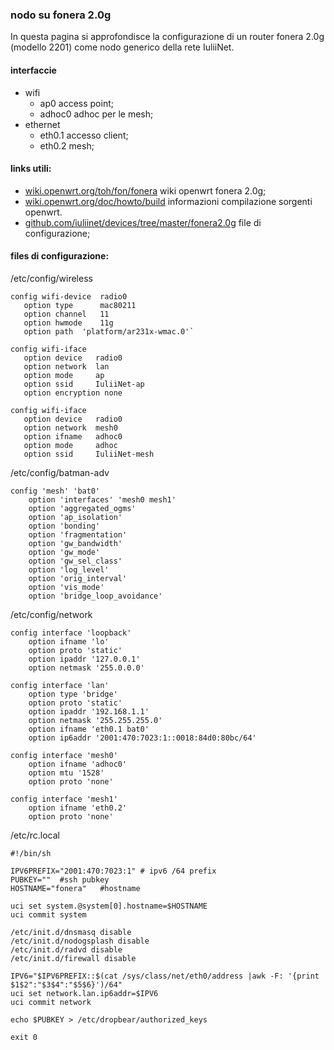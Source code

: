 ### nodo su fonera 2.0g

In questa pagina si approfondisce la configurazione di un router fonera 2.0g (modello 2201) come nodo generico della rete IuliiNet.

#### interfaccie

* wifi
    * ap0 access point;
    * adhoc0 adhoc per le mesh;
* ethernet
    * eth0.1 accesso client;
    * eth0.2 mesh;

#### links utili:

* [wiki.openwrt.org/toh/fon/fonera](http://wiki.openwrt.org/toh/fon/fonera) wiki openwrt fonera 2.0g;
* [wiki.openwrt.org/doc/howto/build](http://wiki.openwrt.org/doc/howto/build "building openwrt") informazioni compilazione sorgenti openwrt.
* [github.com/iuliinet/devices/tree/master/fonera2.0g](https://github.com/iuliinet/devices/tree/master/fonera2.0g) file di configurazione;

#### files di configurazione:

/etc/config/wireless

    config wifi-device  radio0
       option type      mac80211
       option channel   11
       option hwmode	11g
       option path	'platform/ar231x-wmac.0'`
       
    config wifi-iface              
       option device   radio0
       option network  lan
       option mode     ap
       option ssid     IuliiNet-ap
       option encryption none

    config wifi-iface
       option device   radio0
       option network  mesh0
       option ifname   adhoc0
       option mode     adhoc
       option ssid     IuliiNet-mesh

/etc/config/batman-adv

    config 'mesh' 'bat0'
        option 'interfaces' 'mesh0 mesh1'
        option 'aggregated_ogms'
        option 'ap_isolation'
        option 'bonding'
        option 'fragmentation'
        option 'gw_bandwidth'
        option 'gw_mode'
       	option 'gw_sel_class'
       	option 'log_level'
       	option 'orig_interval'
       	option 'vis_mode'
       	option 'bridge_loop_avoidance'

/etc/config/network

    config interface 'loopback'
        option ifname 'lo'
    	option proto 'static'
    	option ipaddr '127.0.0.1'
     	option netmask '255.0.0.0'

    config interface 'lan'
     	option type 'bridge'
    	option proto 'static'
    	option ipaddr '192.168.1.1'
    	option netmask '255.255.255.0'
    	option ifname 'eth0.1 bat0'
       	option ip6addr '2001:470:7023:1::0018:84d0:80bc/64'

    config interface 'mesh0'
    	option ifname 'adhoc0'
    	option mtu '1528'
    	option proto 'none'
   
    config interface 'mesh1'
    	option ifname 'eth0.2'
      	option proto 'none' 

/etc/rc.local

    #!/bin/sh

    IPV6PREFIX="2001:470:7023:1" # ipv6 /64 prefix
    PUBKEY=""  #ssh pubkey
    HOSTNAME="fonera"   #hostname

    uci set system.@system[0].hostname=$HOSTNAME
    uci commit system
                                 
    /etc/init.d/dnsmasq disable
    /etc/init.d/nodogsplash disable
    /etc/init.d/radvd disable      
    /etc/init.d/firewall disable
                                    
    IPV6="$IPV6PREFIX::$(cat /sys/class/net/eth0/address |awk -F: '{print $1$2":"$3$4":"$5$6}')/64"
    uci set network.lan.ip6addr=$IPV6                                                              
    uci commit network
  
    echo $PUBKEY > /etc/dropbear/authorized_keys
    
    exit 0
